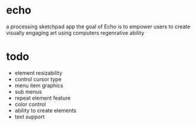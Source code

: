 # echo
a processing sketchpad app
the goal of Echo is to empower users to create visually engaging art using computers regenrative ability
# todo 
  - element resizability 
  - control cursor type
  - menu item graphics
  - sub menus
  - repeat element feature
  - color control
  - ability to create elements
  - text support
  
